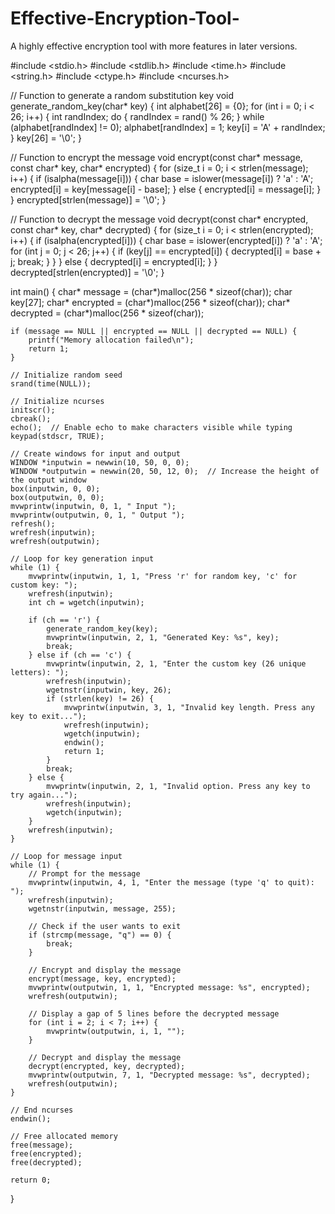 # Effective-Encryption-Tool-
A highly effective encryption tool with more features in later versions. 

#include <stdio.h>
#include <stdlib.h>
#include <time.h>
#include <string.h>
#include <ctype.h>
#include <ncurses.h>

// Function to generate a random substitution key
void generate_random_key(char* key) {
    int alphabet[26] = {0};
    for (int i = 0; i < 26; i++) {
        int randIndex;
        do {
            randIndex = rand() % 26;
        } while (alphabet[randIndex] != 0);
        alphabet[randIndex] = 1;
        key[i] = 'A' + randIndex;
    }
    key[26] = '\0';
}

// Function to encrypt the message
void encrypt(const char* message, const char* key, char* encrypted) {
    for (size_t i = 0; i < strlen(message); i++) {
        if (isalpha(message[i])) {
            char base = islower(message[i]) ? 'a' : 'A';
            encrypted[i] = key[message[i] - base];
        } else {
            encrypted[i] = message[i];
        }
    }
    encrypted[strlen(message)] = '\0';
}

// Function to decrypt the message
void decrypt(const char* encrypted, const char* key, char* decrypted) {
    for (size_t i = 0; i < strlen(encrypted); i++) {
        if (isalpha(encrypted[i])) {
            char base = islower(encrypted[i]) ? 'a' : 'A';
            for (int j = 0; j < 26; j++) {
                if (key[j] == encrypted[i]) {
                    decrypted[i] = base + j;
                    break;
                }
            }
        } else {
            decrypted[i] = encrypted[i];
        }
    }
    decrypted[strlen(encrypted)] = '\0';
}

int main() {
    char* message = (char*)malloc(256 * sizeof(char));
    char key[27];
    char* encrypted = (char*)malloc(256 * sizeof(char));
    char* decrypted = (char*)malloc(256 * sizeof(char));

    if (message == NULL || encrypted == NULL || decrypted == NULL) {
        printf("Memory allocation failed\n");
        return 1;
    }

    // Initialize random seed
    srand(time(NULL));

    // Initialize ncurses
    initscr();
    cbreak();
    echo();  // Enable echo to make characters visible while typing
    keypad(stdscr, TRUE);
    
    // Create windows for input and output
    WINDOW *inputwin = newwin(10, 50, 0, 0);
    WINDOW *outputwin = newwin(20, 50, 12, 0);  // Increase the height of the output window
    box(inputwin, 0, 0);
    box(outputwin, 0, 0);
    mvwprintw(inputwin, 0, 1, " Input ");
    mvwprintw(outputwin, 0, 1, " Output ");
    refresh();
    wrefresh(inputwin);
    wrefresh(outputwin);

    // Loop for key generation input
    while (1) {
        mvwprintw(inputwin, 1, 1, "Press 'r' for random key, 'c' for custom key: ");
        wrefresh(inputwin);
        int ch = wgetch(inputwin);

        if (ch == 'r') {
            generate_random_key(key);
            mvwprintw(inputwin, 2, 1, "Generated Key: %s", key);
            break;
        } else if (ch == 'c') {
            mvwprintw(inputwin, 2, 1, "Enter the custom key (26 unique letters): ");
            wrefresh(inputwin);
            wgetnstr(inputwin, key, 26);
            if (strlen(key) != 26) {
                mvwprintw(inputwin, 3, 1, "Invalid key length. Press any key to exit...");
                wrefresh(inputwin);
                wgetch(inputwin);
                endwin();
                return 1;
            }
            break;
        } else {
            mvwprintw(inputwin, 2, 1, "Invalid option. Press any key to try again...");
            wrefresh(inputwin);
            wgetch(inputwin);
        }
        wrefresh(inputwin);
    }

    // Loop for message input
    while (1) {
        // Prompt for the message
        mvwprintw(inputwin, 4, 1, "Enter the message (type 'q' to quit): ");
        wrefresh(inputwin);
        wgetnstr(inputwin, message, 255);

        // Check if the user wants to exit
        if (strcmp(message, "q") == 0) {
            break;
        }

        // Encrypt and display the message
        encrypt(message, key, encrypted);
        mvwprintw(outputwin, 1, 1, "Encrypted message: %s", encrypted);
        wrefresh(outputwin);

        // Display a gap of 5 lines before the decrypted message
        for (int i = 2; i < 7; i++) {
            mvwprintw(outputwin, i, 1, "");
        }

        // Decrypt and display the message
        decrypt(encrypted, key, decrypted);
        mvwprintw(outputwin, 7, 1, "Decrypted message: %s", decrypted);
        wrefresh(outputwin);
    }

    // End ncurses
    endwin();

    // Free allocated memory
    free(message);
    free(encrypted);
    free(decrypted);

    return 0;
}
